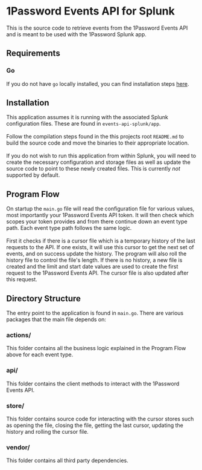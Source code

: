 # 1Password Events API for Splunk

This is the source code to retrieve events from the 1Password Events API and is meant to be used with the 1Password Splunk app.

## Requirements

### Go

If you do not have `go` locally installed, you can find installation steps [here](https://golang.org/doc/install).

## Installation

This application assumes it is running with the associated Splunk configuration files. These are found in `events-api-splunk/app`.
<br/><br/>
Follow the compilation steps found in the this projects root `README.md` to build the source code and move the binaries to their appropriate location.
<br/><br/>
If you do not wish to run this application from within Splunk, you will need to create the necessary configuration and storage files as well as update the source code to point to these newly created files. This is currently _not_ supported by default.

## Program Flow

On startup the `main.go` file will read the configuration file for various values, most importantly your 1Password Events API token. It will then check which scopes your token provides and from there continue down an event type path. Each event type path follows the same logic.
<br/><br/>
First it checks if there is a cursor file which is a temporary history of the last requests to the API. If one exists, it will use this cursor to get the next set of events, and on success update the history. The program will also roll the history file to control the file's length. If there is no history, a new file is created and the limit and start date values are used to create the first request to the 1Password Events API. The cursor file is also updated after this request.

## Directory Structure

The entry point to the application is found in `main.go`. There are various packages that the main file depends on:

### actions/

This folder contains all the business logic explained in the Program Flow above for each event type.

### api/

This folder contains the client methods to interact with the 1Password Events API.

### store/

This folder contains source code for interacting with the cursor stores such as opening the file, closing the file, getting the last cursor, updating the history and rolling the cursor file.

### vendor/

This folder contains all third party dependencies.
